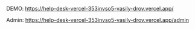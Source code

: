 DEMO: https://help-desk-vercel-353invso5-vasily-drov.vercel.app/

Admin: https://help-desk-vercel-353invso5-vasily-drov.vercel.app/admin
